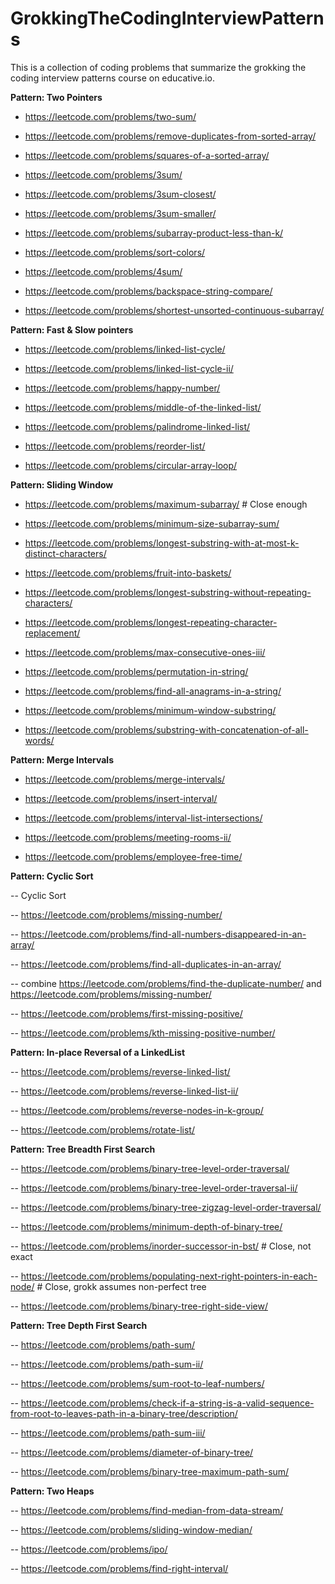 <!-- @format -->

# GrokkingTheCodingInterviewPatterns

This is a collection of coding problems that summarize the grokking the coding interview patterns course on educative.io.

**Pattern: Two Pointers**

- https://leetcode.com/problems/two-sum/

- https://leetcode.com/problems/remove-duplicates-from-sorted-array/

- https://leetcode.com/problems/squares-of-a-sorted-array/

- https://leetcode.com/problems/3sum/

- https://leetcode.com/problems/3sum-closest/

- https://leetcode.com/problems/3sum-smaller/

- https://leetcode.com/problems/subarray-product-less-than-k/

- https://leetcode.com/problems/sort-colors/

- https://leetcode.com/problems/4sum/

- https://leetcode.com/problems/backspace-string-compare/

- https://leetcode.com/problems/shortest-unsorted-continuous-subarray/

**Pattern: Fast & Slow pointers**

- https://leetcode.com/problems/linked-list-cycle/

- https://leetcode.com/problems/linked-list-cycle-ii/

- https://leetcode.com/problems/happy-number/

- https://leetcode.com/problems/middle-of-the-linked-list/

- https://leetcode.com/problems/palindrome-linked-list/

- https://leetcode.com/problems/reorder-list/

- https://leetcode.com/problems/circular-array-loop/

**Pattern: Sliding Window**

- https://leetcode.com/problems/maximum-subarray/ # Close enough

- https://leetcode.com/problems/minimum-size-subarray-sum/

- https://leetcode.com/problems/longest-substring-with-at-most-k-distinct-characters/

- https://leetcode.com/problems/fruit-into-baskets/

- https://leetcode.com/problems/longest-substring-without-repeating-characters/

- https://leetcode.com/problems/longest-repeating-character-replacement/

- https://leetcode.com/problems/max-consecutive-ones-iii/

- https://leetcode.com/problems/permutation-in-string/

- https://leetcode.com/problems/find-all-anagrams-in-a-string/

- https://leetcode.com/problems/minimum-window-substring/

- https://leetcode.com/problems/substring-with-concatenation-of-all-words/

**Pattern: Merge Intervals**

- https://leetcode.com/problems/merge-intervals/

- https://leetcode.com/problems/insert-interval/

- https://leetcode.com/problems/interval-list-intersections/

- https://leetcode.com/problems/meeting-rooms-ii/

- https://leetcode.com/problems/employee-free-time/

**Pattern: Cyclic Sort**

-- Cyclic Sort

-- https://leetcode.com/problems/missing-number/

-- https://leetcode.com/problems/find-all-numbers-disappeared-in-an-array/

-- https://leetcode.com/problems/find-all-duplicates-in-an-array/

-- combine https://leetcode.com/problems/find-the-duplicate-number/ and https://leetcode.com/problems/missing-number/

-- https://leetcode.com/problems/first-missing-positive/

-- https://leetcode.com/problems/kth-missing-positive-number/

**Pattern: In-place Reversal of a LinkedList**

-- https://leetcode.com/problems/reverse-linked-list/

-- https://leetcode.com/problems/reverse-linked-list-ii/

-- https://leetcode.com/problems/reverse-nodes-in-k-group/

-- https://leetcode.com/problems/rotate-list/

**Pattern: Tree Breadth First Search**

-- https://leetcode.com/problems/binary-tree-level-order-traversal/

-- https://leetcode.com/problems/binary-tree-level-order-traversal-ii/

-- https://leetcode.com/problems/binary-tree-zigzag-level-order-traversal/

-- https://leetcode.com/problems/minimum-depth-of-binary-tree/

-- https://leetcode.com/problems/inorder-successor-in-bst/ # Close, not exact

-- https://leetcode.com/problems/populating-next-right-pointers-in-each-node/ # Close, grokk assumes non-perfect tree

-- https://leetcode.com/problems/binary-tree-right-side-view/

**Pattern: Tree Depth First Search**

-- https://leetcode.com/problems/path-sum/

-- https://leetcode.com/problems/path-sum-ii/

-- https://leetcode.com/problems/sum-root-to-leaf-numbers/

-- https://leetcode.com/problems/check-if-a-string-is-a-valid-sequence-from-root-to-leaves-path-in-a-binary-tree/description/

-- https://leetcode.com/problems/path-sum-iii/

-- https://leetcode.com/problems/diameter-of-binary-tree/

-- https://leetcode.com/problems/binary-tree-maximum-path-sum/

**Pattern: Two Heaps**

-- https://leetcode.com/problems/find-median-from-data-stream/

-- https://leetcode.com/problems/sliding-window-median/

-- https://leetcode.com/problems/ipo/

-- https://leetcode.com/problems/find-right-interval/
